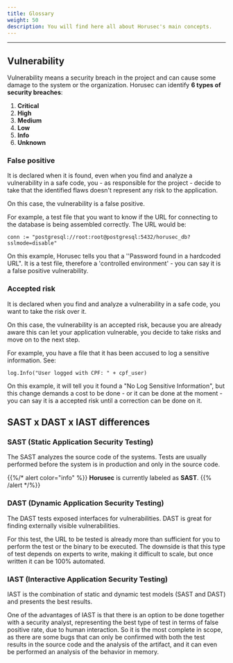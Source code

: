 ```yaml
---
title: Glossary
weight: 50
description: You will find here all about Horusec's main concepts.
---
```


---

## **Vulnerability**

Vulnerability means a security breach in the project and can cause some damage to the system or the organization. Horusec can identify **6 types of security breaches**: 

1. **Critical**
2. **High**
3. **Medium**
4. **Low**
5. **Info**
6. **Unknown**

### **False positive**

It is declared when it is found, even when you find and analyze a vulnerability in a safe code, you - as responsible for the project - decide to take that the identified flaws doesn't represent any risk to the application. 

On this case, the vulnerability is a false positive. 

For example, a test file that you want to know if the URL for connecting to the database is being assembled correctly. The URL would be: 

```text
conn := "postgresql://root:root@postgresql:5432/horusec_db?sslmode=disable"
```

On this example, Horusec tells you that a ''Password found in a hardcoded URL". It is a test file, therefore a 'controlled environment' - you can say it is a false positive vulnerability.

### **Accepted risk**

It is declared when you find and analyze a vulnerability in a safe code, you want to take the risk over it. 

On this case, the vulnerability is an accepted risk, because you are already aware this can let your application vulnerable, you decide to take risks and move on to the next step. 

For example, you have a file that it has been accused to log a sensitive information. See: 

`log.Info("User logged with CPF: " + cpf_user)`

On this example, it will tell you it found a "No Log Sensitive Information", but this change demands a cost to be done - or it can be done at the moment - you can say it is a accepted risk until a correction can be done on it. 

## **SAST x DAST x IAST differences**

### SAST **\(Static Application Security Testing\)**

The SAST analyzes the source code of the systems. Tests are usually performed before the system is in production and only in the source code.

{{%/* alert color="info" %}}
**Horusec** is currently labeled as **SAST**.
{{% /alert */%}}

### DAST **\(Dynamic Application Security Testing\)**

The DAST tests exposed interfaces for vulnerabilities. DAST is great for finding externally visible vulnerabilities. 

For this test, the URL to be tested is already more than sufficient for you to perform the test or the binary to be executed. The downside is that this type of test depends on experts to write, making it difficult to scale, but once written it can be 100% automated.

### IAST **\(Interactive Application Security Testing\)**

IAST is the combination of static and dynamic test models \(SAST and DAST\) and presents the best results.

One of the advantages of IAST is that there is an option to be done together with a security analyst, representing the best type of test in terms of false positive rate, due to human interaction. So it is the most complete in scope, as there are some bugs that can only be confirmed with both the test results in the source code and the analysis of the artifact, and it can even be performed an analysis of the behavior in memory.
